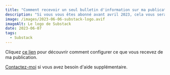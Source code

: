 ```yaml
---
title: "Comment recevoir un seul bulletin d'information sur ma publication"
description: "Si vous vous êtes abonné avant avril 2023, cela vous sera utile."
image: /images/2023-06-06-substack-logo.avif
imageAlt: Le logo de Substack
date: 2023-06-07
tags:
  - Substack
---
```


<!-- more -->

Cliquez [ce lien](../configurer-substack-avec-plusieurs-langues-en-2023/welcome-email.md#activez-la-ou-les-newsletters-dont-vous-avez-besoin) pour découvrir comment configurer ce que vous recevez de ma publication.

[Contactez-moi](../../../page/contactez-moi/index.md) si vous avez besoin d'aide supplémentaire.
